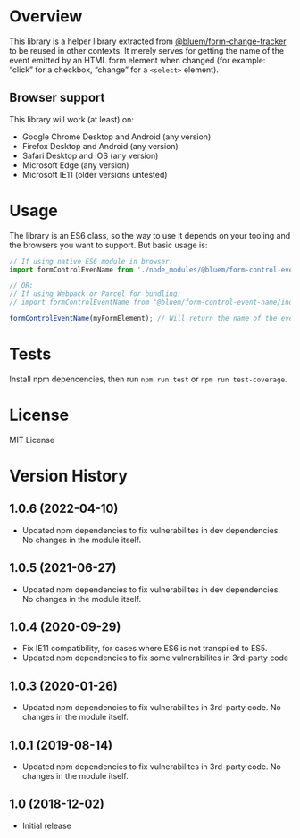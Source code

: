 # Overview

This library is a helper library extracted from [@bluem/form-change-tracker](https://www.npmjs.com/package/@bluem/form-change-tracker) to be reused in other contexts. It merely serves for getting the name of the event emitted by an HTML form element when changed (for example: “click” for a checkbox, “change” for a `<select>` element).

## Browser support

This library will work (at least) on:

* Google Chrome Desktop and Android (any version)
* Firefox Desktop and Android (any version)
* Safari Desktop and iOS (any version)
* Microsoft Edge (any version)
* Microsoft IE11 (older versions untested)


# Usage
The library is an ES6 class, so the way to use it depends on your tooling and the browsers you want to support. But basic usage is:

```javascript
// If using native ES6 module in browser:
import formControlEvenName from './node_modules/@bluem/form-control-event-name/index.js';

// OR:
// If using Webpack or Parcel for bundling:
// import formControlEventName from '@bluem/form-control-event-name/index.js';

formControlEventName(myFormElement); // Will return the name of the event (string)
```

# Tests
Install npm depencencies, then run `npm run test` or `npm run test-coverage`.

# License
MIT License

# Version History

## 1.0.6 (2022-04-10)

- Updated npm dependencies to fix vulnerabilites in dev dependencies. No changes in the module itself.
## 1.0.5 (2021-06-27)
- Updated npm dependencies to fix vulnerabilites in dev dependencies. No changes in the module itself.

## 1.0.4 (2020-09-29)
- Fix IE11 compatibility, for cases where ES6 is not transpiled to ES5.
- Updated npm dependencies to fix some vulnerabilites in 3rd-party code

## 1.0.3 (2020-01-26)
- Updated npm dependencies to fix vulnerabilites in 3rd-party code. No changes in the module itself.

## 1.0.1 (2019-08-14)
- Updated npm dependencies to fix vulnerabilites in 3rd-party code. No changes in the module itself.

## 1.0 (2018-12-02)
- Initial release

